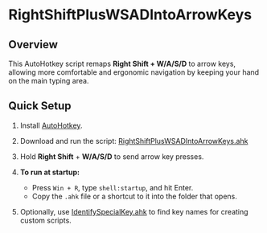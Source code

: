 # RightShiftPlusWSADIntoArrowKeys

## Overview

This AutoHotkey script remaps **Right Shift + W/A/S/D** to arrow keys, allowing more comfortable and ergonomic navigation by keeping your hand on the main typing area.

## Quick Setup

1. Install [AutoHotkey](https://www.autohotkey.com/).
2. Download and run the script: [RightShiftPlusWSADIntoArrowKeys.ahk](https://github.com/Jaskarnet/autohotkey-script/blob/main/RightShiftPlusWSADIntoArrowKeys.ahk)
3. Hold **Right Shift** + **W/A/S/D** to send arrow key presses.
4. **To run at startup:**
   * Press `Win + R`, type `shell:startup`, and hit Enter.
   * Copy the `.ahk` file or a shortcut to it into the folder that opens.

5. Optionally, use [IdentifySpecialKey.ahk](https://github.com/Jaskarnet/autohotkey-script/blob/main/IdentifySpecialKey.ahk) to find key names for creating custom scripts.
